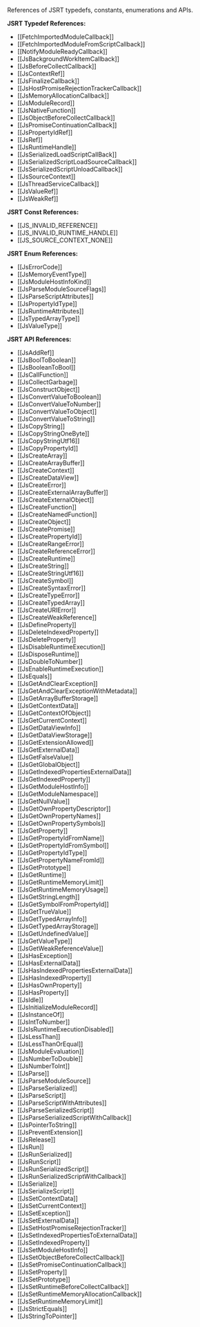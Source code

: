 References of JSRT typedefs, constants, enumerations and APIs. 

**JSRT Typedef References:**
* [[FetchImportedModuleCallback]]
* [[FetchImportedModuleFromScriptCallback]]
* [[NotifyModuleReadyCallback]]
* [[JsBackgroundWorkItemCallback]]
* [[JsBeforeCollectCallback]]
* [[JsContextRef]]
* [[JsFinalizeCallback]]
* [[JsHostPromiseRejectionTrackerCallback]]
* [[JsMemoryAllocationCallback]]
* [[JsModuleRecord]]
* [[JsNativeFunction]]
* [[JsObjectBeforeCollectCallback]]
* [[JsPromiseContinuationCallback]]
* [[JsPropertyIdRef]]
* [[JsRef]]
* [[JsRuntimeHandle]]
* [[JsSerializedLoadScriptCallBack]]
* [[JsSerializedScriptLoadSourceCallback]]
* [[JsSerializedScriptUnloadCallback]]
* [[JsSourceContext]]
* [[JsThreadServiceCallback]]
* [[JsValueRef]]
* [[JsWeakRef]]

**JSRT Const References:**
* [[JS_INVALID_REFERENCE]]
* [[JS_INVALID_RUNTIME_HANDLE]]
* [[JS_SOURCE_CONTEXT_NONE]]

**JSRT Enum References:**
* [[JsErrorCode]]
* [[JsMemoryEventType]]
* [[JsModuleHostInfoKind]]
* [[JsParseModuleSourceFlags]]
* [[JsParseScriptAttributes]]
* [[JsPropertyIdType]]
* [[JsRuntimeAttributes]]
* [[JsTypedArrayType]]
* [[JsValueType]]

**JSRT API References:**
* [[JsAddRef]]
* [[JsBoolToBoolean]]
* [[JsBooleanToBool]]
* [[JsCallFunction]]
* [[JsCollectGarbage]]
* [[JsConstructObject]]
* [[JsConvertValueToBoolean]]
* [[JsConvertValueToNumber]]
* [[JsConvertValueToObject]]
* [[JsConvertValueToString]]
* [[JsCopyString]]
* [[JsCopyStringOneByte]]
* [[JsCopyStringUtf16]]
* [[JsCopyPropertyId]]
* [[JsCreateArray]]
* [[JsCreateArrayBuffer]]
* [[JsCreateContext]]
* [[JsCreateDataView]]
* [[JsCreateError]]
* [[JsCreateExternalArrayBuffer]]
* [[JsCreateExternalObject]]
* [[JsCreateFunction]]
* [[JsCreateNamedFunction]]
* [[JsCreateObject]]
* [[JsCreatePromise]]
* [[JsCreatePropertyId]]
* [[JsCreateRangeError]]
* [[JsCreateReferenceError]]
* [[JsCreateRuntime]]
* [[JsCreateString]]
* [[JsCreateStringUtf16]]
* [[JsCreateSymbol]]
* [[JsCreateSyntaxError]]
* [[JsCreateTypeError]]
* [[JsCreateTypedArray]]
* [[JsCreateURIError]]
* [[JsCreateWeakReference]]
* [[JsDefineProperty]]
* [[JsDeleteIndexedProperty]]
* [[JsDeleteProperty]]
* [[JsDisableRuntimeExecution]]
* [[JsDisposeRuntime]]
* [[JsDoubleToNumber]]
* [[JsEnableRuntimeExecution]]
* [[JsEquals]]
* [[JsGetAndClearException]]
* [[JsGetAndClearExceptionWithMetadata]]
* [[JsGetArrayBufferStorage]]
* [[JsGetContextData]]
* [[JsGetContextOfObject]]
* [[JsGetCurrentContext]]
* [[JsGetDataViewInfo]]
* [[JsGetDataViewStorage]]
* [[JsGetExtensionAllowed]]
* [[JsGetExternalData]]
* [[JsGetFalseValue]]
* [[JsGetGlobalObject]]
* [[JsGetIndexedPropertiesExternalData]]
* [[JsGetIndexedProperty]]
* [[JsGetModuleHostInfo]]
* [[JsGetModuleNamespace]]
* [[JsGetNullValue]]
* [[JsGetOwnPropertyDescriptor]]
* [[JsGetOwnPropertyNames]]
* [[JsGetOwnPropertySymbols]]
* [[JsGetProperty]]
* [[JsGetPropertyIdFromName]]
* [[JsGetPropertyIdFromSymbol]]
* [[JsGetPropertyIdType]]
* [[JsGetPropertyNameFromId]]
* [[JsGetPrototype]]
* [[JsGetRuntime]]
* [[JsGetRuntimeMemoryLimit]]
* [[JsGetRuntimeMemoryUsage]]
* [[JsGetStringLength]]
* [[JsGetSymbolFromPropertyId]]
* [[JsGetTrueValue]]
* [[JsGetTypedArrayInfo]]
* [[JsGetTypedArrayStorage]]
* [[JsGetUndefinedValue]]
* [[JsGetValueType]]
* [[JsGetWeakReferenceValue]]
* [[JsHasException]]
* [[JsHasExternalData]]
* [[JsHasIndexedPropertiesExternalData]]
* [[JsHasIndexedProperty]]
* [[JsHasOwnProperty]]
* [[JsHasProperty]]
* [[JsIdle]]
* [[JsInitializeModuleRecord]]
* [[JsInstanceOf]]
* [[JsIntToNumber]]
* [[JsIsRuntimeExecutionDisabled]]
* [[JsLessThan]]
* [[JsLessThanOrEqual]]
* [[JsModuleEvaluation]]
* [[JsNumberToDouble]]
* [[JsNumberToInt]]
* [[JsParse]]
* [[JsParseModuleSource]]
* [[JsParseSerialized]]
* [[JsParseScript]]
* [[JsParseScriptWithAttributes]]
* [[JsParseSerializedScript]]
* [[JsParseSerializedScriptWithCallback]]
* [[JsPointerToString]]
* [[JsPreventExtension]]
* [[JsRelease]]
* [[JsRun]]
* [[JsRunSerialized]]
* [[JsRunScript]]
* [[JsRunSerializedScript]]
* [[JsRunSerializedScriptWithCallback]]
* [[JsSerialize]]
* [[JsSerializeScript]]
* [[JsSetContextData]]
* [[JsSetCurrentContext]]
* [[JsSetException]]
* [[JsSetExternalData]]
* [[JsSetHostPromiseRejectionTracker]]
* [[JsSetIndexedPropertiesToExternalData]]
* [[JsSetIndexedProperty]]
* [[JsSetModuleHostInfo]]
* [[JsSetObjectBeforeCollectCallback]]
* [[JsSetPromiseContinuationCallback]]
* [[JsSetProperty]]
* [[JsSetPrototype]]
* [[JsSetRuntimeBeforeCollectCallback]]
* [[JsSetRuntimeMemoryAllocationCallback]]
* [[JsSetRuntimeMemoryLimit]]
* [[JsStrictEquals]]
* [[JsStringToPointer]]

